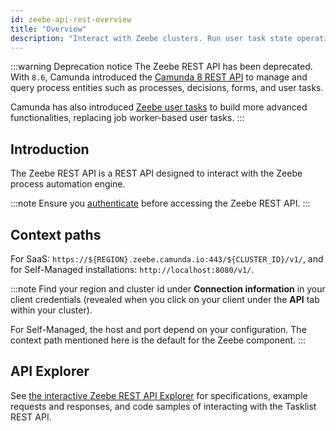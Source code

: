 ```yaml
---
id: zeebe-api-rest-overview
title: "Overview"
description: "Interact with Zeebe clusters. Run user task state operations for Zeebe user tasks."
---
```


:::warning Deprecation notice
The Zeebe REST API has been deprecated. With `8.6`, Camunda introduced the [Camunda 8 REST API](/apis-tools/camunda-api-rest/camunda-api-rest-overview.md) to manage and query process entities such as processes, decisions, forms, and user tasks.

Camunda has also introduced [Zeebe user tasks](/apis-tools/tasklist-api-rest/migrate-to-zeebe-user-tasks.md) to build more advanced functionalities, replacing job worker-based user tasks.
:::

## Introduction

The Zeebe REST API is a REST API designed to interact with the Zeebe process automation engine.

:::note
Ensure you [authenticate](./zeebe-api-rest-authentication.md) before accessing the Zeebe REST API.
:::

## Context paths

For SaaS: `https://${REGION}.zeebe.camunda.io:443/${CLUSTER_ID}/v1/`, and for Self-Managed installations: `http://localhost:8080/v1/`.

:::note
Find your region and cluster id under **Connection information** in your client credentials (revealed when you click on your client under the **API** tab within your cluster).

For Self-Managed, the host and port depend on your configuration. The context path mentioned here is the default for the Zeebe component.
:::

## API Explorer

See [the interactive Zeebe REST API Explorer][zeebe-api-explorer] for specifications, example requests and responses, and code samples of interacting with the Tasklist REST API.

[zeebe-api-explorer]: ./specifications/zeebe-rest-api.info.mdx
